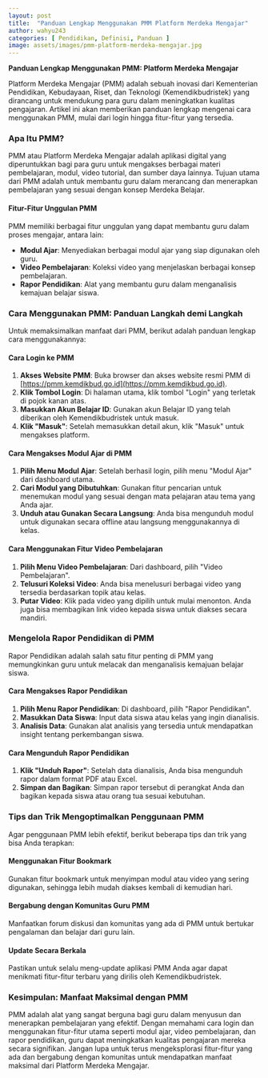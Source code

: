 ```yaml
---
layout: post
title:  "Panduan Lengkap Menggunakan PMM Platform Merdeka Mengajar"
author: wahyu243
categories: [ Pendidikan, Definisi, Panduan ]
image: assets/images/pmm-platform-merdeka-mengajar.jpg
---
```


**Panduan Lengkap Menggunakan PMM: Platform Merdeka Mengajar**

Platform Merdeka Mengajar (PMM) adalah sebuah inovasi dari Kementerian Pendidikan, Kebudayaan, Riset, dan Teknologi (Kemendikbudristek) yang dirancang untuk mendukung para guru dalam meningkatkan kualitas pengajaran. Artikel ini akan memberikan panduan lengkap mengenai cara menggunakan PMM, mulai dari login hingga fitur-fitur yang tersedia.

### Apa Itu PMM? 

PMM atau Platform Merdeka Mengajar adalah aplikasi digital yang diperuntukkan bagi para guru untuk mengakses berbagai materi pembelajaran, modul, video tutorial, dan sumber daya lainnya. Tujuan utama dari PMM adalah untuk membantu guru dalam merancang dan menerapkan pembelajaran yang sesuai dengan konsep Merdeka Belajar.

#### Fitur-Fitur Unggulan PMM 

PMM memiliki berbagai fitur unggulan yang dapat membantu guru dalam proses mengajar, antara lain:
- **Modul Ajar**: Menyediakan berbagai modul ajar yang siap digunakan oleh guru.
- **Video Pembelajaran**: Koleksi video yang menjelaskan berbagai konsep pembelajaran.
- **Rapor Pendidikan**: Alat yang membantu guru dalam menganalisis kemajuan belajar siswa.

### Cara Menggunakan PMM: Panduan Langkah demi Langkah 

Untuk memaksimalkan manfaat dari PMM, berikut adalah panduan lengkap cara menggunakannya:

#### Cara Login ke PMM 

1. **Akses Website PMM**: Buka browser dan akses website resmi PMM di [https://pmm.kemdikbud.go.id](https://pmm.kemdikbud.go.id).
2. **Klik Tombol Login**: Di halaman utama, klik tombol "Login" yang terletak di pojok kanan atas.
3. **Masukkan Akun Belajar ID**: Gunakan akun Belajar ID yang telah diberikan oleh Kemendikbudristek untuk masuk.
4. **Klik "Masuk"**: Setelah memasukkan detail akun, klik "Masuk" untuk mengakses platform.

#### Cara Mengakses Modul Ajar di PMM 

1. **Pilih Menu Modul Ajar**: Setelah berhasil login, pilih menu "Modul Ajar" dari dashboard utama.
2. **Cari Modul yang Dibutuhkan**: Gunakan fitur pencarian untuk menemukan modul yang sesuai dengan mata pelajaran atau tema yang Anda ajar.
3. **Unduh atau Gunakan Secara Langsung**: Anda bisa mengunduh modul untuk digunakan secara offline atau langsung menggunakannya di kelas.

#### Cara Menggunakan Fitur Video Pembelajaran 

1. **Pilih Menu Video Pembelajaran**: Dari dashboard, pilih "Video Pembelajaran".
2. **Telusuri Koleksi Video**: Anda bisa menelusuri berbagai video yang tersedia berdasarkan topik atau kelas.
3. **Putar Video**: Klik pada video yang dipilih untuk mulai menonton. Anda juga bisa membagikan link video kepada siswa untuk diakses secara mandiri.

### Mengelola Rapor Pendidikan di PMM 

Rapor Pendidikan adalah salah satu fitur penting di PMM yang memungkinkan guru untuk melacak dan menganalisis kemajuan belajar siswa.

#### Cara Mengakses Rapor Pendidikan 

1. **Pilih Menu Rapor Pendidikan**: Di dashboard, pilih "Rapor Pendidikan".
2. **Masukkan Data Siswa**: Input data siswa atau kelas yang ingin dianalisis.
3. **Analisis Data**: Gunakan alat analisis yang tersedia untuk mendapatkan insight tentang perkembangan siswa.

#### Cara Mengunduh Rapor Pendidikan 

1. **Klik "Unduh Rapor"**: Setelah data dianalisis, Anda bisa mengunduh rapor dalam format PDF atau Excel.
2. **Simpan dan Bagikan**: Simpan rapor tersebut di perangkat Anda dan bagikan kepada siswa atau orang tua sesuai kebutuhan.

### Tips dan Trik Mengoptimalkan Penggunaan PMM 

Agar penggunaan PMM lebih efektif, berikut beberapa tips dan trik yang bisa Anda terapkan:

#### Menggunakan Fitur Bookmark 

Gunakan fitur bookmark untuk menyimpan modul atau video yang sering digunakan, sehingga lebih mudah diakses kembali di kemudian hari.

#### Bergabung dengan Komunitas Guru PMM 

Manfaatkan forum diskusi dan komunitas yang ada di PMM untuk bertukar pengalaman dan belajar dari guru lain.

#### Update Secara Berkala 

Pastikan untuk selalu meng-update aplikasi PMM Anda agar dapat menikmati fitur-fitur terbaru yang dirilis oleh Kemendikbudristek.

### Kesimpulan: Manfaat Maksimal dengan PMM 

PMM adalah alat yang sangat berguna bagi guru dalam menyusun dan menerapkan pembelajaran yang efektif. Dengan memahami cara login dan menggunakan fitur-fitur utama seperti modul ajar, video pembelajaran, dan rapor pendidikan, guru dapat meningkatkan kualitas pengajaran mereka secara signifikan. Jangan lupa untuk terus mengeksplorasi fitur-fitur yang ada dan bergabung dengan komunitas untuk mendapatkan manfaat maksimal dari Platform Merdeka Mengajar.

